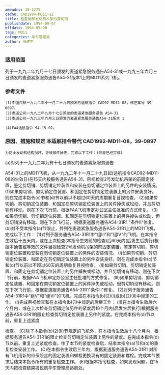 ```yaml
---
amendno: 39-1275
cadno: CAD1994-MD11-12
title: 检查尾部发动机吊架的剪切销
publishdate: 1994-09-07
effdate: 1994-09-08
tags: MD11
categories: 华东管理局
author: 张建中
---
```


### 适用范围 
列于一九九二年九月十七日颁发的麦道紧急服务通告A54-31或一九九三年六月三日颁发的麦道紧急服务通告A54-31版本1上的MD11系列飞机。

### 参考文件
    (1)中国民航一九九二年十一月二十九日颁发的适航指令 CAD92-MD11-08，修正案号 39-0897。
    (2)麦道公司一九九二年九月十七日颁发的麦道紧急服务通告 A54-31 
    (3)麦道公司一九九三年六月三日颁发的麦道紧急服务通告A54-31版本 1 

    (4)FAA适航指令 94-15-02。

### 原因、措施和规定 本适航指令替代 CAD1992-MD11-08，39-0897 
    为防止发动机结构损坏，导致部件掉失，完成以下工作：(除非已经完成) 
(a)对列于一九九二年九有十七日颁发的麦道紧急服务通告
       
A54-31上的MD11飞机，从一九九二年十一月二十九日起(适航指令CAD92-MD11-08的生效日)在15天内按服务通告A54-31，目视检查2号发动机吊架的前固定装置，鉴定剪切销、剪切销定位装置和安装在剪切销定位装置上的另件的安装情况。 
    (1)如果剪切销、剪切销定位装置、和固定在剪切销定位装置上的另件安装良好。则在完成本指令(c)节和(d)节以前以不超过60天的周期重复目视检查。 
    (2)如果剪切销、剪切销定位装置、和固定在剪切销定位装置上的另件掉失或松动，并且剪切销有移动。则在下次飞行前，根据FAA飞机审定办公室主任批准的方式修复。 
    (3)如果剪切销、剪切销定位装置、和固定在剪切销定位装置上的另件掉失或松动，但剪切销没有移动。则在下次飞行前，根据麦道服务通告A54-31R1 "条件Ⅱ"修复。 
(b)对不受本指令(a)节限止，并列在麦道紧急服务通告A54-31R1上的MD11飞机，完成以下工作： 
    (1)对列于服务通告A54-31R1中"组Ⅲ"和"组Ⅳ"的飞机。在本指令生效后十五天内，或在上次检查(本指令生效前的检查)后60天内(后发生后执行)根据本通告或等效的文件目视检查2号发动机吊架的前固定装置，鉴定剪切销、剪切销定位装置和安装在剪切销定位装置上的另件的安装情况。 
    (Ⅰ)如果剪切销、剪切销定位装置、和固定在剪切销定位装置上的另件安装良好。则在完成本指令(c)节和(d)节以前以不超过60天的周期重复目视检查。 
    (Ⅱ)如果剪切销、剪切销定位装置、和固定在剪切销定位装置上的另件掉失或松动，并且剪切销有移动。则在下次飞行前，根据FAA飞机审定办公室主任批准的方式修复。 
    (Ⅲ)如果剪切销、剪切销定位装置、和固定在剪切销定位装置上的另件掉失或松动，但剪切销没有移动。则在下次飞行前，根据麦道服务通告A54-31R1"条件Ⅱ"修复。 
    (2)对列于服务通告A54-31R1中"组Ⅴ"和"组Ⅵ"的飞机。完成在本指令(b)(2)(Ⅰ)或(b)(2)(Ⅱ)中规定的工作。 
    (Ⅰ)完成目视检查和在本指令(b)(1)中规定的后继工作； 
    (Ⅱ)在本指令生效后六个月内，或在上次检查剪切销定位另件的紧度后18个月内(后发生后执行)根据服务通告A54-31R1的限止检查剪切销定位装置上另件的紧度。在完成本指令(d)节以前，重复上述紧度

       
检查。 
    (C)除了本指令(b)(2)(Ⅱ)节规定的飞机外，在本指令生效后十八个月内，根据服务通告A54-31R1的限止检查剪切销定位装置上另件的紧度。在完成本指令(d)节以前，重复上述紧度检查。作了本节的紧度检查后，结束本指令(a)节和(b)的重复检查安装工作。 
(D)在本指令生效后三年内，根据麦道服务通告A54-31R1 对所有飞机用新的带保险丝的固定装置和螺栓更换现有的固定装置和螺栓。完成本节要求后结束本指令所有的重复检查工作。 
    (E)根据本指令检查，如果发现问题，在15天内把检查结果报民航华东管理局适航处。

